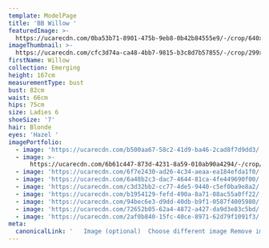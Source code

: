 ```yaml
---
template: ModelPage
title: 'BB Willow '
featuredImage: >-
  https://ucarecdn.com/0ba53b71-8901-475b-9eb8-0b42b84555e9/-/crop/640x330/0,68/-/preview/
imageThumbnail: >-
  https://ucarecdn.com/cfc3d74a-ca48-4bb7-9815-b3c8d7b57855/-/crop/299x390/144,0/-/preview/
firstName: Willow
collection: Emerging
height: 167cm
measurementType: bust
bust: 82cm
waist: 66cm
hips: 75cm
size: Ladies 6
shoeSize: '7'
hair: Blonde
eyes: 'Hazel '
imagePortfolio:
  - image: 'https://ucarecdn.com/b500aa67-58c2-41d9-ba46-2cad8f7d9dd3/'
  - image: >-
      https://ucarecdn.com/6b61c447-873d-4231-8a59-010ab90a4294/-/crop/354x604/24,0/-/preview/
  - image: 'https://ucarecdn.com/6f7e2430-ad26-4c34-aeaa-ea184efda1f0/'
  - image: 'https://ucarecdn.com/6a48b2c3-dac7-4644-81ca-4fe449690f00/'
  - image: 'https://ucarecdn.com/c3d32bb2-cc77-4de5-9440-c5ef0ba9e8a2/'
  - image: 'https://ucarecdn.com/b1954129-fefd-490a-8a71-08ac55a0ff22/'
  - image: 'https://ucarecdn.com/94bec6e3-d9dd-40db-b9f1-0587f4005980/'
  - image: 'https://ucarecdn.com/72652b05-62a4-4872-a427-da9d3e83c5bd/'
  - image: 'https://ucarecdn.com/2af0b840-15fc-40ce-8971-62d79f1091f3/'
meta:
  canonicalLink: '   Image (optional)  Choose different image Remove image   Image (optional)  Choose different image Remove image   Image (optional)  Choose different image Remove image   Image (optional)  Choose different image Remove image'
---
```


